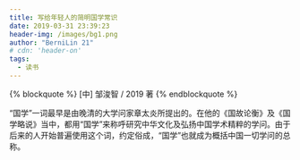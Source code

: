 ```yaml
---
title: 写给年轻人的简明国学常识
date: 2019-03-31 23:39:23
header-img: /images/bg1.png
author: "BerniLin 21"
# cdn: 'header-on'
tags:
  - 读书
---
```



{% blockquote  %}
  [中] 邹浚智 / 2019 著
{% endblockquote %}



“国学”一词最早是由晚清的大学问家章太炎所提出的。在他的《国故论衡》及《国学略说》当中，都用“国学”来称呼研究中华文化及弘扬中国学术精粹的学问。由于后来的人开始普遍使用这个词，约定俗成，“国学”也就成为概括中国一切学问的总称。
